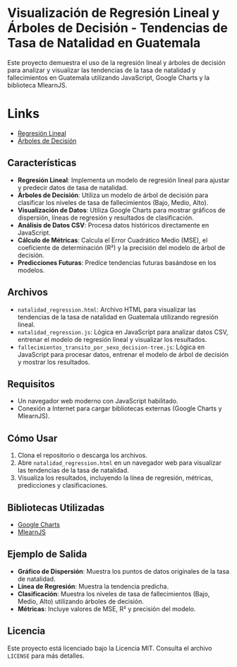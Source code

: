 # Visualización de Regresión Lineal y Árboles de Decisión - Tendencias de Tasa de Natalidad en Guatemala

Este proyecto demuestra el uso de la regresión lineal y árboles de decisión para analizar y visualizar las tendencias de la tasa de natalidad y fallecimientos en Guatemala utilizando JavaScript, Google Charts y la biblioteca MlearnJS.

# Links
- [Regresión Lineal](https://gitmedrano.github.io/IA1-machine-learning/natalidad_regression.html)
- [Árboles de Decisión](https://gitmedrano.github.io/IA1-machine-learning/fallecimientos_transito_por_sexo_decision-tree.html)

## Características

- **Regresión Lineal**: Implementa un modelo de regresión lineal para ajustar y predecir datos de tasa de natalidad.
- **Árboles de Decisión**: Utiliza un modelo de árbol de decisión para clasificar los niveles de tasa de fallecimientos (Bajo, Medio, Alto).
- **Visualización de Datos**: Utiliza Google Charts para mostrar gráficos de dispersión, líneas de regresión y resultados de clasificación.
- **Análisis de Datos CSV**: Procesa datos históricos directamente en JavaScript.
- **Cálculo de Métricas**: Calcula el Error Cuadrático Medio (MSE), el coeficiente de determinación (R²) y la precisión del modelo de árbol de decisión.
- **Predicciones Futuras**: Predice tendencias futuras basándose en los modelos.

## Archivos

- `natalidad_regression.html`: Archivo HTML para visualizar las tendencias de la tasa de natalidad en Guatemala utilizando regresión lineal.
- `natalidad_regression.js`: Lógica en JavaScript para analizar datos CSV, entrenar el modelo de regresión lineal y visualizar los resultados.
- `fallecimientos_transito_por_sexo_decision-tree.js`: Lógica en JavaScript para procesar datos, entrenar el modelo de árbol de decisión y mostrar los resultados.

## Requisitos

- Un navegador web moderno con JavaScript habilitado.
- Conexión a Internet para cargar bibliotecas externas (Google Charts y MlearnJS).

## Cómo Usar

1. Clona el repositorio o descarga los archivos.
2. Abre `natalidad_regression.html` en un navegador web para visualizar las tendencias de la tasa de natalidad.
3. Visualiza los resultados, incluyendo la línea de regresión, métricas, predicciones y clasificaciones.

## Bibliotecas Utilizadas

- [Google Charts](https://developers.google.com/chart)
- [MlearnJS](https://luisespino.github.io/mlearnjs/)

## Ejemplo de Salida

- **Gráfico de Dispersión**: Muestra los puntos de datos originales de la tasa de natalidad.
- **Línea de Regresión**: Muestra la tendencia predicha.
- **Clasificación**: Muestra los niveles de tasa de fallecimientos (Bajo, Medio, Alto) utilizando árboles de decisión.
- **Métricas**: Incluye valores de MSE, R² y precisión del modelo.

## Licencia

Este proyecto está licenciado bajo la Licencia MIT. Consulta el archivo `LICENSE` para más detalles.
